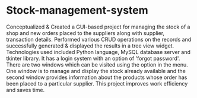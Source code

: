 # Stock-management-system
Conceptualized & Created a GUI-based project for managing the stock of a shop  and new orders placed to the suppliers along with supplier, transaction details. Performed various CRUD operations on the records and successfully generated & displayed the results in a tree view widget. Technologies used included Python language, MySQL database server and tkinter library. It has a login system with an option of 'forgot password'. There are two windows which can be visited using the option in the menu. One window is to manage and display the stock already available and the second window provides information about the products whose order has been placed to a particular supplier. This project improves work efficiency and saves time.
